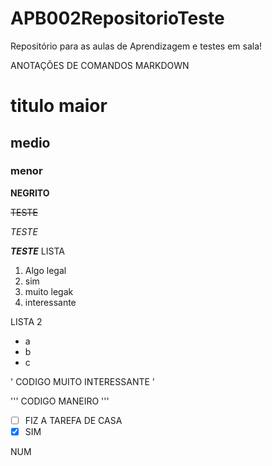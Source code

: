 # APB002RepositorioTeste
Repositório para as aulas de Aprendizagem e testes em sala!


ANOTAÇÕES DE COMANDOS MARKDOWN
# titulo maior
## medio
### menor
**NEGRITO**

~~TESTE~~

_TESTE_

_**TESTE**_
LISTA
1. Algo legal
2. sim
3. muito legak
4. interessante

LISTA 2

* a
* b
* c

' CODIGO MUITO INTERESSANTE '

'''
CODIGO MANEIRO
'''

- [ ] FIZ A TAREFA DE CASA
- [X] SIM

NUM
